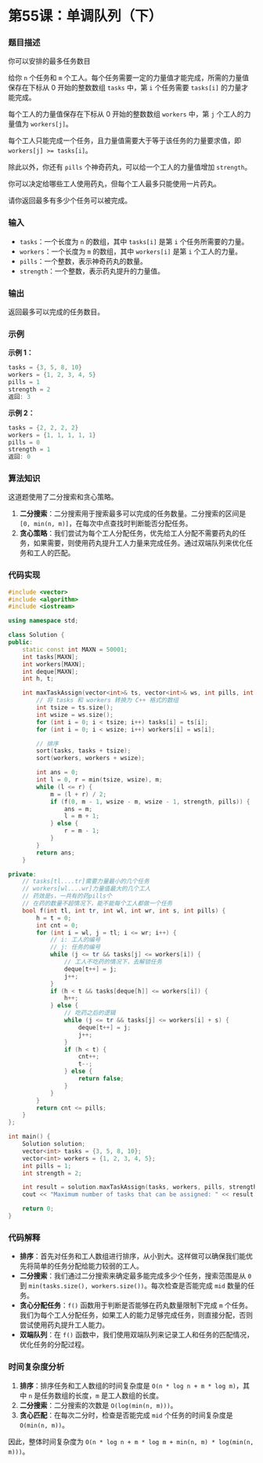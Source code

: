 # 第55课：单调队列（下）

### 题目描述

你可以安排的最多任务数目

给你 `n` 个任务和 `m` 个工人。每个任务需要一定的力量值才能完成，所需的力量值保存在下标从 0 开始的整数数组 `tasks` 中，第 `i` 个任务需要 `tasks[i]` 的力量才能完成。

每个工人的力量值保存在下标从 0 开始的整数数组 `workers` 中，第 `j` 个工人的力量值为 `workers[j]`。

每个工人只能完成一个任务，且力量值需要大于等于该任务的力量要求值，即 `workers[j] >= tasks[i]`。

除此以外，你还有 `pills` 个神奇药丸，可以给一个工人的力量值增加 `strength`。

你可以决定给哪些工人使用药丸，但每个工人最多只能使用一片药丸。

请你返回最多有多少个任务可以被完成。

### 输入

- `tasks`：一个长度为 `n` 的数组，其中 `tasks[i]` 是第 `i` 个任务所需要的力量。
- `workers`：一个长度为 `m` 的数组，其中 `workers[i]` 是第 `i` 个工人的力量。
- `pills`：一个整数，表示神奇药丸的数量。
- `strength`：一个整数，表示药丸提升的力量值。

### 输出

返回最多可以完成的任务数目。

### 示例

**示例 1：**

```cpp
tasks = {3, 5, 8, 10}
workers = {1, 2, 3, 4, 5}
pills = 1
strength = 2
返回: 3
```

**示例 2：**

```cpp
tasks = {2, 2, 2, 2}
workers = {1, 1, 1, 1, 1}
pills = 0
strength = 1
返回: 0
```

### 算法知识

这道题使用了二分搜索和贪心策略。

1. **二分搜索**：二分搜索用于搜索最多可以完成的任务数量。二分搜索的区间是 `[0, min(n, m)]`，在每次中点查找时判断能否分配任务。
2. **贪心策略**：我们尝试为每个工人分配任务，优先给工人分配不需要药丸的任务，如果需要，则使用药丸提升工人力量来完成任务。通过双端队列来优化任务和工人的匹配。

### 代码实现

```cpp
#include <vector>
#include <algorithm>
#include <iostream>

using namespace std;

class Solution {
public:
    static const int MAXN = 50001;
    int tasks[MAXN];
    int workers[MAXN];
    int deque[MAXN];
    int h, t;

    int maxTaskAssign(vector<int>& ts, vector<int>& ws, int pills, int strength) {
        // 将 tasks 和 workers 转换为 C++ 格式的数组
        int tsize = ts.size();
        int wsize = ws.size();
        for (int i = 0; i < tsize; i++) tasks[i] = ts[i];
        for (int i = 0; i < wsize; i++) workers[i] = ws[i];

        // 排序
        sort(tasks, tasks + tsize);
        sort(workers, workers + wsize);

        int ans = 0;
        int l = 0, r = min(tsize, wsize), m;
        while (l <= r) {
            m = (l + r) / 2;
            if (f(0, m - 1, wsize - m, wsize - 1, strength, pills)) {
                ans = m;
                l = m + 1;
            } else {
                r = m - 1;
            }
        }
        return ans;
    }

private:
    // tasks[tl....tr]需要力量最小的几个任务
	// workers[wl....wr]力量值最大的几个工人
	// 药效是s，一共有的药pills个
	// 在药的数量不超情况下，能不能每个工人都做一个任务
    bool f(int tl, int tr, int wl, int wr, int s, int pills) {
        h = t = 0;
        int cnt = 0;
        for (int i = wl, j = tl; i <= wr; i++) {
            // i: 工人的编号
            // j: 任务的编号
            while (j <= tr && tasks[j] <= workers[i]) {
                // 工人不吃药的情况下，去解锁任务
                deque[t++] = j;
                j++;
            }
            if (h < t && tasks[deque[h]] <= workers[i]) {
                h++;
            } else {
                // 吃药之后的逻辑
                while (j <= tr && tasks[j] <= workers[i] + s) {
                    deque[t++] = j;
                    j++;
                }
                if (h < t) {
                    cnt++;
                    t--;
                } else {
                    return false;
                }
            }
        }
        return cnt <= pills;
    }
};

int main() {
    Solution solution;
    vector<int> tasks = {3, 5, 8, 10};
    vector<int> workers = {1, 2, 3, 4, 5};
    int pills = 1;
    int strength = 2;

    int result = solution.maxTaskAssign(tasks, workers, pills, strength);
    cout << "Maximum number of tasks that can be assigned: " << result << endl;

    return 0;
}
```

### 代码解释

- **排序**：首先对任务和工人数组进行排序，从小到大。这样做可以确保我们能优先将简单的任务分配给能力较弱的工人。
- **二分搜索**：我们通过二分搜索来确定最多能完成多少个任务，搜索范围是从 `0` 到 `min(tasks.size(), workers.size())`。每次检查是否能完成 `mid` 数量的任务。
- **贪心分配任务**：`f()` 函数用于判断是否能够在药丸数量限制下完成 `m` 个任务。我们为每个工人分配任务，如果工人的能力足够完成任务，则直接分配，否则尝试使用药丸提升工人能力。
- **双端队列**：在 `f()` 函数中，我们使用双端队列来记录工人和任务的匹配情况，优化任务的分配过程。

### 时间复杂度分析

1. **排序**：排序任务和工人数组的时间复杂度是 `O(n * log n + m * log m)`，其中 `n` 是任务数组的长度，`m` 是工人数组的长度。
2. **二分搜索**：二分搜索的次数是 `O(log(min(n, m)))`。
3. **贪心匹配**：在每次二分时，检查是否能完成 `mid` 个任务的时间复杂度是 `O(min(n, m))`。

因此，整体时间复杂度为 `O(n * log n + m * log m + min(n, m) * log(min(n, m)))`。
